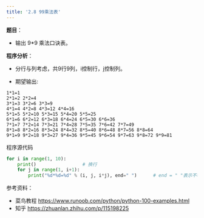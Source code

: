 ```yaml
---
title: '2.8 99乘法表'
---
```


**题目**：
- 输出 9*9 乘法口诀表。

**程序分析**：
* 分行与列考虑，共9行9列，i控制行，j控制列。

* 期望输出:
```
1*1=1 
2*1=2 2*2=4 
3*1=3 3*2=6 3*3=9 
4*1=4 4*2=8 4*3=12 4*4=16 
5*1=5 5*2=10 5*3=15 5*4=20 5*5=25 
6*1=6 6*2=12 6*3=18 6*4=24 6*5=30 6*6=36 
7*1=7 7*2=14 7*3=21 7*4=28 7*5=35 7*6=42 7*7=49 
8*1=8 8*2=16 8*3=24 8*4=32 8*5=40 8*6=48 8*7=56 8*8=64 
9*1=9 9*2=18 9*3=27 9*4=36 9*5=45 9*6=54 9*7=63 9*8=72 9*9=81 

```


程序源代码
```python
for i in range(1, 10):
    print()                 # 换行
    for j in range(1, i+1):
        print("%d*%d=%d" % (i, j, i*j), end=" ")      # end = " "表示不希望进行换行，而是在输出末尾输出空格

```



参考资料：
* 菜鸟教程 https://www.runoob.com/python/python-100-examples.html
* 知乎 https://zhuanlan.zhihu.com/p/115198225